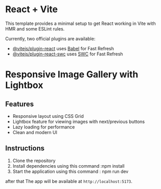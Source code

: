# React + Vite

This template provides a minimal setup to get React working in Vite with HMR and some ESLint rules.

Currently, two official plugins are available:

- [@vitejs/plugin-react](https://github.com/vitejs/vite-plugin-react/blob/main/packages/plugin-react/README.md) uses [Babel](https://babeljs.io/) for Fast Refresh
- [@vitejs/plugin-react-swc](https://github.com/vitejs/vite-plugin-react-swc) uses [SWC](https://swc.rs/) for Fast Refresh

# Responsive Image Gallery with Lightbox

## Features
- Responsive layout using CSS Grid
- Lightbox feature for viewing images with next/previous buttons
- Lazy loading for performance
- Clean and modern UI

## Instructions

1. Clone the repository
2. Install dependencies using this command :npm install
3. Start the application using this command  : npm run dev

after that The app will be available at `http://localhost:5173`.

